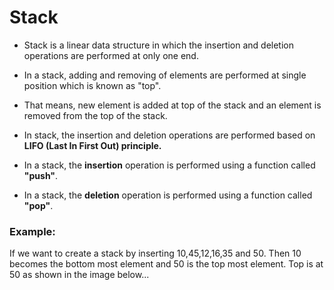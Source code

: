 # Stack
+ Stack is a linear data structure in which the insertion and deletion operations are performed at only one end. 
+ In a stack, adding and removing of elements are performed at single position which is known as "top".
+ That means, new element is added at top of the stack and an element is removed from the top of the stack.
+ In stack, the insertion and deletion operations are performed based on __LIFO (Last In First Out) principle.__

+ In a stack, the __insertion__ operation is performed using a function called __"push"__. 
+ In a stack, the __deletion__ operation is performed using a function called __"pop"__.

### Example:

If we want to create a stack by inserting 10,45,12,16,35 and 50. Then 10 becomes the bottom
most element and 50 is the top most element. Top is at 50 as shown in the image below...
